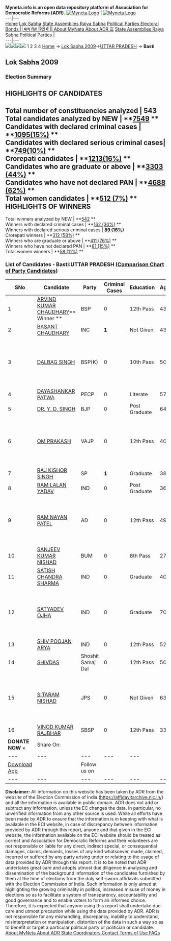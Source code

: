 **Myneta.info is an open data repository platform of Association for Democratic Reforms (ADR).**
[![Myneta Logo](https://www.myneta.info/lib/img/myneta-logo.png)](https://www.myneta.info/) | [![Myneta Logo](https://www.myneta.info/lib/img/adr-logo.png)](https://adrindia.org)  
---|---  
[Home](https://www.myneta.info/) [Lok Sabha](https://www.myneta.info/#ls "Lok Sabha") [ State Assemblies ](https://www.myneta.info/#sa "State Assemblies") [Rajya Sabha](https://www.myneta.info/#rs "Rajya Sabha") [Political Parties ](https://www.myneta.info/party "Political Parties") [ Electoral Bonds ](https://www.myneta.info/electoral_bonds "Electoral Bonds") [ || माय नेता हिंदी में || ](https://translate.google.co.in/translate?prev=hp&hl=en&js=y&u=www.myneta.info&sl=en&tl=hi&history_state0=) [ About MyNeta ](https://adrindia.org/content/about-myneta) [ About ADR ](https://adrindia.org/about-adr/who-we-are) [☰](javascript:void\(0\))
[ State Assemblies ](https://www.myneta.info/#sa "State Assemblies") [ Rajya Sabha ](https://www.myneta.info/#rs "Rajya Sabha") [ Political Parties ](https://www.myneta.info/party "Political Parties")
|   
---|---  
![](https://www.myneta.info/lib/img/banner/banner-1.png)![](https://www.myneta.info/lib/img/banner/banner-2.png)![](https://www.myneta.info/lib/img/banner/banner-3.png)![](https://www.myneta.info/lib/img/banner/banner-4.png)
1  2  3  4 
[Home](https://www.myneta.info/) → [Lok Sabha 2009](https://www.myneta.info/ls2009/)→[UTTAR PRADESH](https://www.myneta.info/ls2009/index.php?action=show_constituencies&state_id=24) → **Basti**
### 
## Lok Sabha 2009
###  Election Summary 
HIGHLIGHTS OF CANDIDATES  
---  
Total number of constituencies analyzed |  543   
Total candidates analyzed by NEW | **[7549](https://www.myneta.info/ls2009/index.php?action=summary&subAction=candidates_analyzed&sort=candidate#summary) **  
Candidates with declared criminal cases | **[1095(15%)](https://www.myneta.info/ls2009/index.php?action=summary&subAction=crime&sort=candidate#summary) **  
Candidates with declared serious criminal cases| **[749(10%)](https://www.myneta.info/ls2009/index.php?action=summary&subAction=serious_crime&sort=candidate#summary) **  
Crorepati candidates | **[1213(16%)](https://www.myneta.info/ls2009/index.php?action=summary&subAction=crorepati&sort=candidate#summary) **  
Candidates who are graduate or above | **[3303 (44%)](https://www.myneta.info/ls2009/index.php?action=summary&subAction=education&sort=candidate#summary) **  
Candidates who have not declared PAN | **[4688 (62%)](https://www.myneta.info/ls2009/index.php?action=summary&subAction=without_pan&sort=candidate#summary) **  
Total women candidates | **[512 (7%)](https://www.myneta.info/ls2009/index.php?action=summary&subAction=women_candidate&sort=candidate#summary) **  
HIGHLIGHTS OF WINNERS  
---  
Total winners analyzed by NEW | **[542](https://www.myneta.info/ls2009/index.php?action=summary&subAction=winner_analyzed&sort=candidate#summary) **  
Winners with declared criminal cases | **[162 (30%)](https://www.myneta.info/ls2009/index.php?action=summary&subAction=winner_crime&sort=candidate#summary) **  
Winners with declared serious criminal cases | **[89 (16%)](https://www.myneta.info/ls2009/index.php?action=summary&subAction=winner_serious_crime&sort=candidate#summary)**  
Crorepati winners | **[312 (58%)](https://www.myneta.info/ls2009/index.php?action=summary&subAction=winner_crorepati&sort=candidate#summary) **  
Winners who are graduate or above | **[411 (76%)](https://www.myneta.info/ls2009/index.php?action=summary&subAction=winner_education&sort=candidate#summary) **  
Winners who have not declared PAN | **[81 (15%)](https://www.myneta.info/ls2009/index.php?action=summary&subAction=winner_without_pan&sort=candidate#summary) **  
Total women winners | **[58 (11%)](https://www.myneta.info/ls2009/index.php?action=summary&subAction=winner_women&sort=candidate#summary) **  
### List of Candidates - Basti:UTTAR PRADESH ([Comparison Chart of Party Candidates](https://www.myneta.info/ls2009/comparisonchart.php?constituency_id=253))
SNo | Candidate| Party| Criminal Cases| Education| Age| Total Assets| Liabilities  
---|---|---|---|---|---|---|---  
1  | [ARVIND KUMAR CHAUDHARY](https://www.myneta.info/ls2009/candidate.php?candidate_id=4092)** Winner ** | BSP | 0 | 12th Pass| 43 | Rs 1,86,43,936 ~ 1 Crore+ | Rs 0 ~   
2  | [BASANT CHAUDHARY](https://www.myneta.info/ls2009/candidate.php?candidate_id=4093) | INC | **1** | Not Given| 43 | Rs 64,15,000 ~ 64 Lacs+ | Rs 1,26,00,000 ~ 1 Crore+  
3  | [DALBAG SINGH](https://www.myneta.info/ls2009/candidate.php?candidate_id=4098) | BSP(K) | 0 | 10th Pass| 50 | ![](https://myneta.info/image_v2.php?myneta_folder=ls2009&candidate_id=4098&col=ta) | ![](https://myneta.info/image_v2.php?myneta_folder=ls2009&candidate_id=4098&col=lia)  
4  | [DAYASHANKAR PATWA](https://www.myneta.info/ls2009/candidate.php?candidate_id=4097) | PECP | 0 | Literate| 57 | Rs 34,18,01,251 ~ 34 Crore+ | Rs 0 ~   
5  | [DR. Y. D. SINGH](https://www.myneta.info/ls2009/candidate.php?candidate_id=4095) | BJP | 0 | Post Graduate| 64 | Rs 2,85,09,688 ~ 2 Crore+ | Rs 3,88,378 ~ 3 Lacs+  
6  | [OM PRAKASH](https://www.myneta.info/ls2009/candidate.php?candidate_id=4096) | VAJP | 0 | 12th Pass| 40 | ![](https://myneta.info/image_v2.php?myneta_folder=ls2009&candidate_id=4096&col=ta) | ![](https://myneta.info/image_v2.php?myneta_folder=ls2009&candidate_id=4096&col=lia)  
7  | [RAJ KISHOR SINGH](https://www.myneta.info/ls2009/candidate.php?candidate_id=4094) | SP | **1** | Graduate| 38 | Rs 85,63,689 ~ 85 Lacs+ | Rs 5,44,163 ~ 5 Lacs+  
8  | [RAM LALAN YADAV](https://www.myneta.info/ls2009/candidate.php?candidate_id=4104) | IND | 0 | Post Graduate| 36 | Rs 1,11,151 ~ 1 Lacs+ | Rs 0 ~   
9  | [RAM NAYAN PATEL](https://www.myneta.info/ls2009/candidate.php?candidate_id=4099) | AD | 0 | 12th Pass| 49 | ![](https://myneta.info/image_v2.php?myneta_folder=ls2009&candidate_id=4099&col=ta) | ![](https://myneta.info/image_v2.php?myneta_folder=ls2009&candidate_id=4099&col=lia)  
10  | [SANJEEV KUMAR NISHAD](https://www.myneta.info/ls2009/candidate.php?candidate_id=4102) | BUM | 0 | 8th Pass| 27 | Rs 3,400 ~ 3 Thou+ | Rs 0 ~   
11  | [SATISH CHANDRA SHARMA](https://www.myneta.info/ls2009/candidate.php?candidate_id=4107) | IND | 0 | Graduate| 40 | Rs 21,40,000 ~ 21 Lacs+ | Rs 0 ~   
12  | [SATYADEV OJHA](https://www.myneta.info/ls2009/candidate.php?candidate_id=4106) | IND | 0 | Graduate| 70 | ![](https://myneta.info/image_v2.php?myneta_folder=ls2009&candidate_id=4106&col=ta) | ![](https://myneta.info/image_v2.php?myneta_folder=ls2009&candidate_id=4106&col=lia)  
13  | [SHIV POOJAN ARYA](https://www.myneta.info/ls2009/candidate.php?candidate_id=4105) | IND | 0 | 12th Pass| 52 | Rs 2,85,000 ~ 2 Lacs+ | Rs 0 ~   
14  | [SHIVDAS](https://www.myneta.info/ls2009/candidate.php?candidate_id=4101) | Shoshit Samaj Dal | 0 | 12th Pass| 50 | Rs 9,15,500 ~ 9 Lacs+ | Rs 0 ~   
15  | [SITARAM NISHAD](https://www.myneta.info/ls2009/candidate.php?candidate_id=4103) | JPS | 0 | Not Given| 63 | ![](https://myneta.info/image_v2.php?myneta_folder=ls2009&candidate_id=4103&col=ta) | ![](https://myneta.info/image_v2.php?myneta_folder=ls2009&candidate_id=4103&col=lia)  
16  | [VINOD KUMAR RAJBHAR](https://www.myneta.info/ls2009/candidate.php?candidate_id=4100) | SBSP | 0 | 12th Pass| 33 | Rs 41,504 ~ 41 Thou+ | Rs 0 ~   
|  **DONATE NOW** × |  Share On:  | [](https://api.whatsapp.com/send?text=https%3A%2F%2Fmyneta.info%2Fpunjab2022%2Findex.php%3Faction%3Dshow_constituencies%26state_id%3D19) | [](https://www.facebook.com/sharer/sharer.php?u=https%3A%2F%2Fmyneta.info%2Fpunjab2022%2Findex.php%3Faction%3Dshow_constituencies%26state_id%3D19) | [](https://twitter.com/share?url=https%3A%2F%2Fmyneta.info%2Fpunjab2022%2Findex.php%3Faction%3Dshow_constituencies%26state_id%3D19)  
---|---|---|---|---  
| [ Download App ](https://play.google.com/store/apps/details?id=com.webrosoft.myneta1&pcampaignid=pcampaignidMKT-Other-global-all-co-prtnr-py-PartBadge-Mar2515-1) | [](https://play.google.com/store/apps/details?id=com.webrosoft.myneta1&pcampaignid=pcampaignidMKT-Other-global-all-co-prtnr-py-PartBadge-Mar2515-1) |  Follow us on  | [](https://www.facebook.com/adrindia.org/) | [](https://twitter.com/adrspeaks) | [](https://groups.google.com/g/national-election-watch?hl=en&pli=1) | [](https://www.instagram.com/adrspeaks/) | [](https://www.youtube.com/user/adrspeaks) | [](https://sharechat.com/profile/adrspeaks)  
---|---|---|---|---|---|---|---|---  
**Disclaimer:** All information on this website has been taken by ADR from the website of the Election Commission of India (https://affidavitarchive.nic.in/) and all the information is available in public domain. ADR does not add or subtract any information, unless the EC changes the data. In particular, no unverified information from any other source is used. While all efforts have been made by ADR to ensure that the information is in keeping with what is available in the ECI website, in case of discrepancy between information provided by ADR through this report, anyone and that given in the ECI website, the information available on the ECI website should be treated as correct and Association for Democratic Reforms and their volunteers are not responsible or liable for any direct, indirect special, or consequential damages, claims, demands, losses of any kind whatsoever, made, claimed, incurred or suffered by any party arising under or relating to the usage of data provided by ADR through this report. It is to be noted that ADR undertakes great care and adopts utmost due diligence in analysing and dissemination of the background information of the candidates furnished by them at the time of elections from the duly self-sworn affidavits submitted with the Election Commission of India. Such information is only aimed at highlighting the growing criminality in politics, increased misuse of money in elections so as to facilitate a system of transparency, accountability and good governance and to enable voters to form an informed choice. Therefore, it is expected that anyone using this report shall undertake due care and utmost precaution while using the data provided by ADR. ADR is not responsible for any mishandling, discrepancy, inability to understand, misinterpretation or manipulation, distortion of the data in such a way so as to benefit or target a particular political party or politician or candidate. 
[ About MyNeta ](https://adrindia.org/content/about-myneta) [ About ADR ](https://adrindia.org/about-adr/who-we-are) [ State Coordinators ](https://adrindia.org/about-adr/state-coordinators) [ Contact ](https://adrindia.org/contact-us) [ Terms of Use ](https://adrindia.org/content/adr-terms-use) [ FAQs ](https://adrindia.org/content/faqs)
